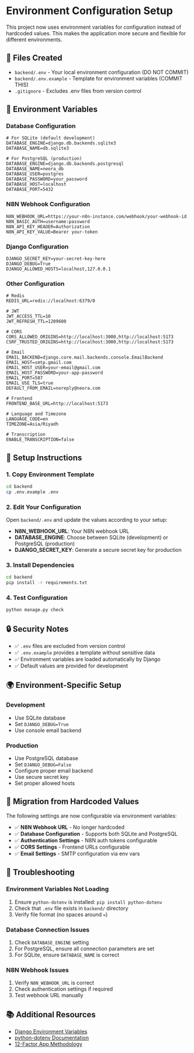# Environment Configuration Setup

This project now uses environment variables for configuration instead of hardcoded values. This makes the application more secure and flexible for different environments.

## 📁 Files Created

- `backend/.env` - Your local environment configuration (DO NOT COMMIT)
- `backend/.env.example` - Template for environment variables (COMMIT THIS)
- `.gitignore` - Excludes .env files from version control

## 🔧 Environment Variables

### Database Configuration
```env
# For SQLite (default development)
DATABASE_ENGINE=django.db.backends.sqlite3
DATABASE_NAME=db.sqlite3

# For PostgreSQL (production)
DATABASE_ENGINE=django.db.backends.postgresql
DATABASE_NAME=neora_db
DATABASE_USER=postgres
DATABASE_PASSWORD=your_password
DATABASE_HOST=localhost
DATABASE_PORT=5432
```

### N8N Webhook Configuration
```env
N8N_WEBHOOK_URL=https://your-n8n-instance.com/webhook/your-webhook-id
N8N_BASIC_AUTH=username:password
N8N_API_KEY_HEADER=Authorization
N8N_API_KEY_VALUE=Bearer your-token
```

### Django Configuration
```env
DJANGO_SECRET_KEY=your-secret-key-here
DJANGO_DEBUG=True
DJANGO_ALLOWED_HOSTS=localhost,127.0.0.1
```

### Other Configuration
```env
# Redis
REDIS_URL=redis://localhost:6379/0

# JWT
JWT_ACCESS_TTL=10
JWT_REFRESH_TTL=1209600

# CORS
CORS_ALLOWED_ORIGINS=http://localhost:3000,http://localhost:5173
CSRF_TRUSTED_ORIGINS=http://localhost:3000,http://localhost:5173

# Email
EMAIL_BACKEND=django.core.mail.backends.console.EmailBackend
EMAIL_HOST=smtp.gmail.com
EMAIL_HOST_USER=your-email@gmail.com
EMAIL_HOST_PASSWORD=your-app-password
EMAIL_PORT=587
EMAIL_USE_TLS=true
DEFAULT_FROM_EMAIL=noreply@neora.com

# Frontend
FRONTEND_BASE_URL=http://localhost:5173

# Language and Timezone
LANGUAGE_CODE=en
TIMEZONE=Asia/Riyadh

# Transcription
ENABLE_TRANSCRIPTION=false
```

## 🚀 Setup Instructions

### 1. Copy Environment Template
```bash
cd backend
cp .env.example .env
```

### 2. Edit Your Configuration
Open `backend/.env` and update the values according to your setup:

- **N8N_WEBHOOK_URL**: Your N8N webhook URL
- **DATABASE_ENGINE**: Choose between SQLite (development) or PostgreSQL (production)
- **DJANGO_SECRET_KEY**: Generate a secure secret key for production

### 3. Install Dependencies
```bash
cd backend
pip install -r requirements.txt
```

### 4. Test Configuration
```bash
python manage.py check
```

## 🔒 Security Notes

- ✅ `.env` files are excluded from version control
- ✅ `.env.example` provides a template without sensitive data
- ✅ Environment variables are loaded automatically by Django
- ✅ Default values are provided for development

## 🌍 Environment-Specific Setup

### Development
- Use SQLite database
- Set `DJANGO_DEBUG=True`
- Use console email backend

### Production
- Use PostgreSQL database
- Set `DJANGO_DEBUG=False`
- Configure proper email backend
- Use secure secret key
- Set proper allowed hosts

## 📝 Migration from Hardcoded Values

The following settings are now configurable via environment variables:

- ✅ **N8N Webhook URL** - No longer hardcoded
- ✅ **Database Configuration** - Supports both SQLite and PostgreSQL
- ✅ **Authentication Settings** - N8N auth tokens configurable
- ✅ **CORS Settings** - Frontend URLs configurable
- ✅ **Email Settings** - SMTP configuration via env vars

## 🔧 Troubleshooting

### Environment Variables Not Loading
1. Ensure `python-dotenv` is installed: `pip install python-dotenv`
2. Check that `.env` file exists in `backend/` directory
3. Verify file format (no spaces around `=`)

### Database Connection Issues
1. Check `DATABASE_ENGINE` setting
2. For PostgreSQL, ensure all connection parameters are set
3. For SQLite, ensure `DATABASE_NAME` is correct

### N8N Webhook Issues
1. Verify `N8N_WEBHOOK_URL` is correct
2. Check authentication settings if required
3. Test webhook URL manually

## 📚 Additional Resources

- [Django Environment Variables](https://docs.djangoproject.com/en/stable/topics/settings/#environment-variables)
- [python-dotenv Documentation](https://python-dotenv.readthedocs.io/)
- [12-Factor App Methodology](https://12factor.net/config)

